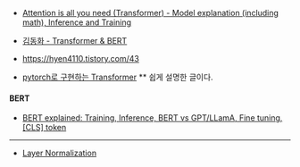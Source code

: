 * [Attention is all you need (Transformer) - Model explanation (including math), Inference and Training](https://www.youtube.com/watch?v=bCz4OMemCcA)


* [김동화 - Transformer & BERT](https://www.youtube.com/watch?v=xhY7m8QVKjo)

* https://hyen4110.tistory.com/43

* [pytorch로 구현하는 Transformer](https://cpm0722.github.io/pytorch-implementation/transformer)   ** 쉽게 설명한 글이다.


#### BERT ####

* [BERT explained: Training, Inference, BERT vs GPT/LLamA, Fine tuning, [CLS] token](https://www.youtube.com/watch?v=90mGPxR2GgY)


---

* [Layer Normalization](https://jaylala.tistory.com/entry/Normalization-Batch-Normalization-Layer-Normalization)
